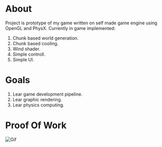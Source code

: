 # About
Project is prototype of my game written on self made game engine using OpenGL and PhysX.
Currently in game implemented:
1. Chunk based world generation.
2. Chunk based cooling.
3. Wind shader.
4. Simple controll.
5. Simple UI.

# Goals
1. Lear game development pipeline.
2. Lear graphic rendering.
3. Lear physics computing.

# Proof Of Work
![Gif](https://github.com/Zahar44/Evos/blob/master/EvosPhysX/assets/ProofOfWork.gif)
